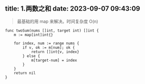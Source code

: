 title: 1.两数之和
date: 2023-09-07 09:43:09
---


> 最基础的用 map 来解决。时间复杂度 O(n)

```
func twoSum(nums []int, target int) []int {
	m := map[int]int{}

	for index, num := range nums {
		if v, ok := m[num]; ok {
			return []int{v, index}
		} else {
			m[target-num] = index
		}
	}
	return nil
}
```